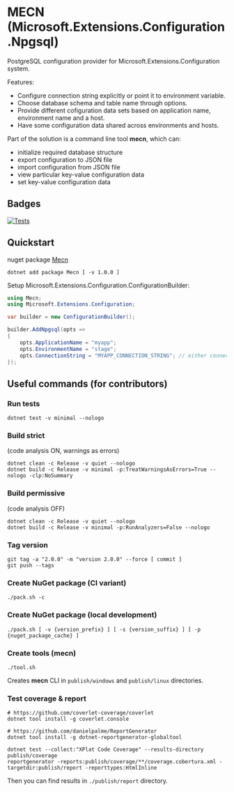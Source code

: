 # MECN (Microsoft.Extensions.Configuration.Npgsql)

PostgreSQL configuration provider for Microsoft.Extensions.Configuration system.

Features:
* Configure connection string explicitly or point it to environment variable.
* Choose database schema and table name through options.
* Provide different cofiguration data sets based on application name, environment name and a host.
* Have some configuration data shared across environments and hosts.

Part of the solution is a command line tool **mecn**, which can:
* initialize required database structure
* export configuration to JSON file
* import configuration from JSON file
* view particular key-value configuration data 
* set key-value configuration data


## Badges

[![Tests](https://github.com/jdvor/mecn/actions/workflows/test.yml/badge.svg)](https://github.com/jdvor/mecn/actions/workflows/test.yml)


## Quickstart

nuget package [Mecn](https://www.nuget.org/packages/Mecn)


```shell
dotnet add package Mecn [ -v 1.0.0 ]
```

Setup Microsoft.Extensions.Configuration.ConfigurationBuilder:
```csharp
using Mecn;
using Microsoft.Extensions.Configuration;

var builder = new ConfigurationBuilder();

builder.AddNpgsql(opts =>
{
    opts.ApplicationName = "myapp";
    opts.EnvironmentName = "stage";
    opts.ConnectionString = "MYAPP_CONNECTION_STRING"; // either connection string or environment variable name
});
```


## Useful commands (for contributors)

### Run tests
```shell
dotnet test -v minimal --nologo
```

### Build strict
(code analysis ON, warnings as errors)
```shell
dotnet clean -c Release -v quiet --nologo
dotnet build -c Release -v minimal -p:TreatWarningsAsErrors=True --nologo -clp:NoSummary
```

### Build permissive
(code analysis OFF)
```shell
dotnet clean -c Release -v quiet --nologo
dotnet build -c Release -v minimal -p:RunAnalyzers=False --nologo
```

### Tag version
```shell
git tag -a "2.0.0" -m "version 2.0.0" --force [ commit ]
git push --tags
```

### Create NuGet package (CI variant)
```shell
./pack.sh -c
```

### Create NuGet package (local development)
```shell
./pack.sh [ -v {version_prefix} ] [ -s {version_suffix} ] [ -p {nuget_package_cache} ]
```

### Create tools (mecn)
```shell
./tool.sh
```

Creates **mecn** CLI in `publish/windows` and `publish/linux` directories.


### Test coverage & report
```shell
# https://github.com/coverlet-coverage/coverlet
dotnet tool install -g coverlet.console

# https://github.com/danielpalme/ReportGenerator
dotnet tool install -g dotnet-reportgenerator-globaltool

dotnet test --collect:"XPlat Code Coverage" --results-directory publish/coverage
reportgenerator -reports:publish/coverage/**/coverage.cobertura.xml -targetdir:publish/report -reporttypes:HtmlInline
```

Then you can find results in `./publish/report` directory.
